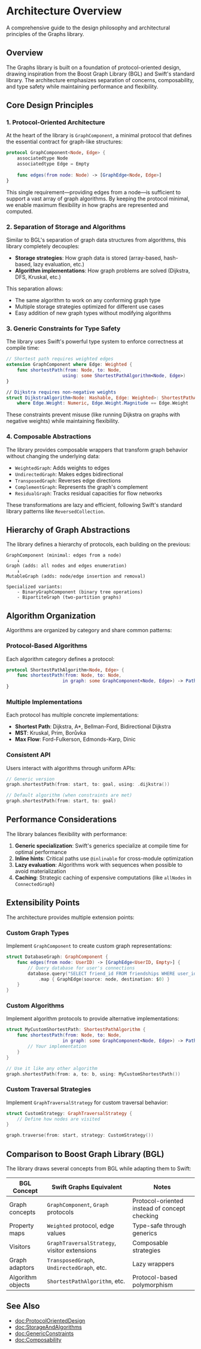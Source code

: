 # Architecture Overview

A comprehensive guide to the design philosophy and architectural principles of the Graphs library.

## Overview

The Graphs library is built on a foundation of protocol-oriented design, drawing inspiration from the Boost Graph Library (BGL) and Swift's standard library. The architecture emphasizes separation of concerns, composability, and type safety while maintaining performance and flexibility.

## Core Design Principles

### 1. Protocol-Oriented Architecture

At the heart of the library is ``GraphComponent``, a minimal protocol that defines the essential contract for graph-like structures:

```swift
protocol GraphComponent<Node, Edge> {
    associatedtype Node
    associatedtype Edge = Empty
    
    func edges(from node: Node) -> [GraphEdge<Node, Edge>]
}
```

This single requirement—providing edges from a node—is sufficient to support a vast array of graph algorithms. By keeping the protocol minimal, we enable maximum flexibility in how graphs are represented and computed.

### 2. Separation of Storage and Algorithms

Similar to BGL's separation of graph data structures from algorithms, this library completely decouples:

- **Storage strategies**: How graph data is stored (array-based, hash-based, lazy evaluation, etc.)
- **Algorithm implementations**: How graph problems are solved (Dijkstra, DFS, Kruskal, etc.)

This separation allows:
- The same algorithm to work on any conforming graph type
- Multiple storage strategies optimized for different use cases
- Easy addition of new graph types without modifying algorithms

### 3. Generic Constraints for Type Safety

The library uses Swift's powerful type system to enforce correctness at compile time:

```swift
// Shortest path requires weighted edges
extension GraphComponent where Edge: Weighted {
    func shortestPath(from: Node, to: Node, 
                     using: some ShortestPathAlgorithm<Node, Edge>)
}

// Dijkstra requires non-negative weights
struct DijkstraAlgorithm<Node: Hashable, Edge: Weighted>: ShortestPathAlgorithm
    where Edge.Weight: Numeric, Edge.Weight.Magnitude == Edge.Weight
```

These constraints prevent misuse (like running Dijkstra on graphs with negative weights) while maintaining flexibility.

### 4. Composable Abstractions

The library provides composable wrappers that transform graph behavior without changing the underlying data:

- ``WeightedGraph``: Adds weights to edges
- ``UndirectedGraph``: Makes edges bidirectional
- ``TransposedGraph``: Reverses edge directions
- ``ComplementGraph``: Represents the graph's complement
- ``ResidualGraph``: Tracks residual capacities for flow networks

These transformations are lazy and efficient, following Swift's standard library patterns like `ReversedCollection`.

## Hierarchy of Graph Abstractions

The library defines a hierarchy of protocols, each building on the previous:

```
GraphComponent (minimal: edges from a node)
    ↓
Graph (adds: all nodes and edges enumeration)
    ↓
MutableGraph (adds: node/edge insertion and removal)

Specialized variants:
    - BinaryGraphComponent (binary tree operations)
    - BipartiteGraph (two-partition graphs)
```

## Algorithm Organization

Algorithms are organized by category and share common patterns:

### Protocol-Based Algorithms

Each algorithm category defines a protocol:

```swift
protocol ShortestPathAlgorithm<Node, Edge> {
    func shortestPath(from: Node, to: Node, 
                     in graph: some GraphComponent<Node, Edge>) -> Path<Node, Edge>?
}
```

### Multiple Implementations

Each protocol has multiple concrete implementations:

- **Shortest Path**: Dijkstra, A*, Bellman-Ford, Bidirectional Dijkstra
- **MST**: Kruskal, Prim, Borůvka
- **Max Flow**: Ford-Fulkerson, Edmonds-Karp, Dinic

### Consistent API

Users interact with algorithms through uniform APIs:

```swift
// Generic version
graph.shortestPath(from: start, to: goal, using: .dijkstra())

// Default algorithm (when constraints are met)
graph.shortestPath(from: start, to: goal)
```

## Performance Considerations

The library balances flexibility with performance:

1. **Generic specialization**: Swift's generics specialize at compile time for optimal performance
2. **Inline hints**: Critical paths use `@inlinable` for cross-module optimization
3. **Lazy evaluation**: Algorithms work with sequences when possible to avoid materialization
4. **Caching**: Strategic caching of expensive computations (like `allNodes` in `ConnectedGraph`)

## Extensibility Points

The architecture provides multiple extension points:

### Custom Graph Types

Implement ``GraphComponent`` to create custom graph representations:

```swift
struct DatabaseGraph: GraphComponent {
    func edges(from node: UserID) -> [GraphEdge<UserID, Empty>] {
        // Query database for user's connections
        database.query("SELECT friend_id FROM friendships WHERE user_id = ?", node)
            .map { GraphEdge(source: node, destination: $0) }
    }
}
```

### Custom Algorithms

Implement algorithm protocols to provide alternative implementations:

```swift
struct MyCustomShortestPath: ShortestPathAlgorithm {
    func shortestPath(from: Node, to: Node, 
                     in graph: some GraphComponent<Node, Edge>) -> Path<Node, Edge>? {
        // Your implementation
    }
}

// Use it like any other algorithm
graph.shortestPath(from: a, to: b, using: MyCustomShortestPath())
```

### Custom Traversal Strategies

Implement ``GraphTraversalStrategy`` for custom traversal behavior:

```swift
struct CustomStrategy: GraphTraversalStrategy {
    // Define how nodes are visited
}

graph.traverse(from: start, strategy: CustomStrategy())
```

## Comparison to Boost Graph Library (BGL)

The library draws several concepts from BGL while adapting them to Swift:

| BGL Concept | Swift Graphs Equivalent | Notes |
|-------------|------------------------|-------|
| Graph concepts | `GraphComponent`, `Graph` protocols | Protocol-oriented instead of concept checking |
| Property maps | `Weighted` protocol, edge values | Type-safe through generics |
| Visitors | `GraphTraversalStrategy`, visitor extensions | Composable strategies |
| Graph adaptors | `TransposedGraph`, `UndirectedGraph`, etc. | Lazy wrappers |
| Algorithm objects | `ShortestPathAlgorithm`, etc. | Protocol-based polymorphism |

## See Also

- <doc:ProtocolOrientedDesign>
- <doc:StorageAndAlgorithms>
- <doc:GenericConstraints>
- <doc:Composability>
